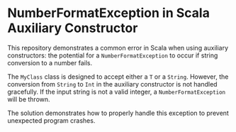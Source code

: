 # NumberFormatException in Scala Auxiliary Constructor

This repository demonstrates a common error in Scala when using auxiliary constructors: the potential for a `NumberFormatException` to occur if string conversion to a number fails.

The `MyClass` class is designed to accept either a `T` or a `String`. However, the conversion from `String` to `Int` in the auxiliary constructor is not handled gracefully. If the input string is not a valid integer, a `NumberFormatException` will be thrown.

The solution demonstrates how to properly handle this exception to prevent unexpected program crashes.